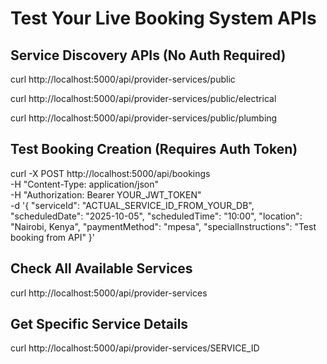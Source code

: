 # Test Your Live Booking System APIs

## Service Discovery APIs (No Auth Required)
curl http://localhost:5000/api/provider-services/public

curl http://localhost:5000/api/provider-services/public/electrical

curl http://localhost:5000/api/provider-services/public/plumbing

## Test Booking Creation (Requires Auth Token)
curl -X POST http://localhost:5000/api/bookings \
  -H "Content-Type: application/json" \
  -H "Authorization: Bearer YOUR_JWT_TOKEN" \
  -d '{
    "serviceId": "ACTUAL_SERVICE_ID_FROM_YOUR_DB",
    "scheduledDate": "2025-10-05",
    "scheduledTime": "10:00", 
    "location": "Nairobi, Kenya",
    "paymentMethod": "mpesa",
    "specialInstructions": "Test booking from API"
  }'

## Check All Available Services
curl http://localhost:5000/api/provider-services

## Get Specific Service Details  
curl http://localhost:5000/api/provider-services/SERVICE_ID